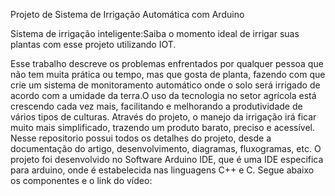 Projeto de Sistema de Irrigação Automática com Arduino

Sistema de irrigação inteligente:Saiba o momento ideal de irrigar suas plantas com esse projeto utilizando IOT.

Esse trabalho descreve os problemas enfrentados por qualquer pessoa que não tem muita prática ou tempo, mas que gosta de planta, fazendo com que crie um sistema de monitoramento automático onde o solo será irrigado de acordo com a umidade da terra.O uso da tecnologia no setor agrícola está crescendo cada vez mais, facilitando e melhorando a produtividade de vários tipos de culturas. Através do projeto, o manejo da irrigação irá ficar muito mais simplificado, trazendo um produto barato, preciso e acessível. Nesse repositorio possui todos os detalhes do projeto, desde a documentação do artigo, desenvolvimento, diagramas, fluxogramas, etc. O projeto foi desenvolvido no Software Arduino IDE, que é uma IDE especifica para arduino, onde é estabelecida nas linguagens C++ e C. Segue abaixo os componentes e o link do vídeo:
